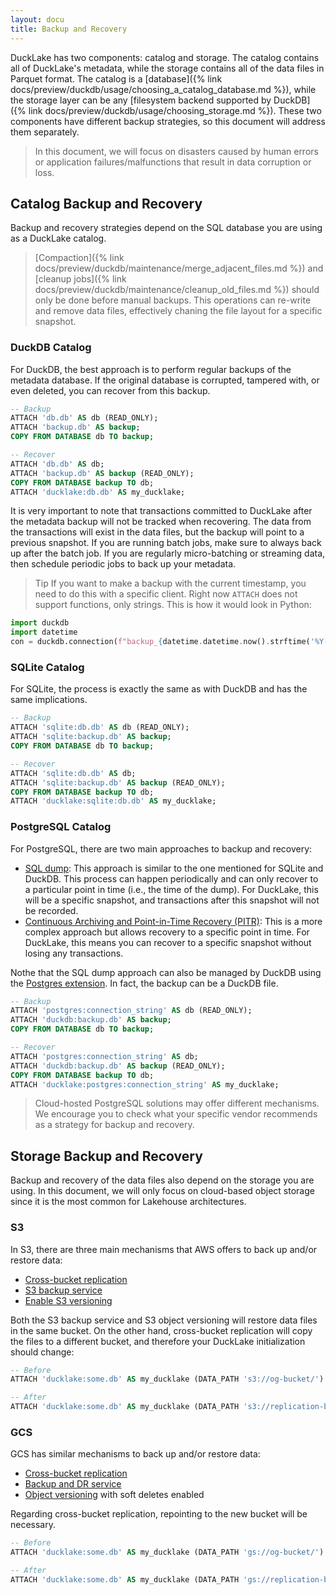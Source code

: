 ```yaml
---
layout: docu
title: Backup and Recovery
---
```

DuckLake has two components: catalog and storage. The catalog contains all of DuckLake's metadata, while the storage contains all of the data files in Parquet format. The catalog is a [database]({% link docs/preview/duckdb/usage/choosing_a_catalog_database.md %}), while the storage layer can be any [filesystem backend supported by DuckDB]({% link docs/preview/duckdb/usage/choosing_storage.md %}). These two components have different backup strategies, so this document will address them separately.

> In this document, we will focus on disasters caused by human errors or application failures/malfunctions that result in data corruption or loss.

## Catalog Backup and Recovery

Backup and recovery strategies depend on the SQL database you are using as a DuckLake catalog.

> [Compaction]({% link docs/preview/duckdb/maintenance/merge_adjacent_files.md %}) and [cleanup jobs]({% link docs/preview/duckdb/maintenance/cleanup_old_files.md %}) should only be done before manual backups. This operations can re-write and remove data files, effectively chaning the file layout for a specific snapshot.

### DuckDB Catalog

For DuckDB, the best approach is to perform regular backups of the metadata database. If the original database is corrupted, tampered with, or even deleted, you can recover from this backup.

```sql
-- Backup
ATTACH 'db.db' AS db (READ_ONLY);
ATTACH 'backup.db' AS backup;
COPY FROM DATABASE db TO backup;

-- Recover
ATTACH 'db.db' AS db;
ATTACH 'backup.db' AS backup (READ_ONLY);
COPY FROM DATABASE backup TO db;
ATTACH 'ducklake:db.db' AS my_ducklake;
```

It is very important to note that transactions committed to DuckLake after the metadata backup will not be tracked when recovering. The data from the transactions will exist in the data files, but the backup will point to a previous snapshot. If you are running batch jobs, make sure to always back up after the batch job. If you are regularly micro-batching or streaming data, then schedule periodic jobs to back up your metadata.

>Tip If you want to make a backup with the current timestamp, you need to do this with a specific client. Right now `ATTACH` does not support functions, only strings. This is how it would look in Python:
```python
import duckdb
import datetime
con = duckdb.connection(f"backup_{datetime.datetime.now().strftime('%Y-%m-%d__%I_%M_%S')}.db")
```

### SQLite Catalog

For SQLite, the process is exactly the same as with DuckDB and has the same implications.

```sql
-- Backup
ATTACH 'sqlite:db.db' AS db (READ_ONLY);
ATTACH 'sqlite:backup.db' AS backup;
COPY FROM DATABASE db TO backup;

-- Recover
ATTACH 'sqlite:db.db' AS db;
ATTACH 'sqlite:backup.db' AS backup (READ_ONLY);
COPY FROM DATABASE backup TO db;
ATTACH 'ducklake:sqlite:db.db' AS my_ducklake;
```

### PostgreSQL Catalog

For PostgreSQL, there are two main approaches to backup and recovery:

- [SQL dump](https://www.postgresql.org/docs/current/backup-dump.html): This approach is similar to the one mentioned for SQLite and DuckDB. This process can happen periodically and can only recover to a particular point in time (i.e., the time of the dump). For DuckLake, this will be a specific snapshot, and transactions after this snapshot will not be recorded.
- [Continuous Archiving and Point-in-Time Recovery (PITR)](https://www.postgresql.org/docs/current/continuous-archiving.html): This is a more complex approach but allows recovery to a specific point in time. For DuckLake, this means you can recover to a specific snapshot without losing any transactions.

Nothe that the SQL dump approach can also be managed by DuckDB using the [Postgres extension](https://duckdb.org/docs/stable/core_extensions/postgres). In fact, the backup can be a DuckDB file.

```sql
-- Backup
ATTACH 'postgres:connection_string' AS db (READ_ONLY);
ATTACH 'duckdb:backup.db' AS backup;
COPY FROM DATABASE db TO backup;

-- Recover
ATTACH 'postgres:connection_string' AS db;
ATTACH 'duckdb:backup.db' AS backup (READ_ONLY);
COPY FROM DATABASE backup TO db;
ATTACH 'ducklake:postgres:connection_string' AS my_ducklake;
```

> Cloud-hosted PostgreSQL solutions may offer different mechanisms. We encourage you to check what your specific vendor recommends as a strategy for backup and recovery.

## Storage Backup and Recovery

Backup and recovery of the data files also depend on the storage you are using. In this document, we will only focus on cloud-based object storage since it is the most common for Lakehouse architectures.

### S3

In S3, there are three main mechanisms that AWS offers to back up and/or restore data:

- [Cross-bucket replication](https://docs.aws.amazon.com/AmazonS3/latest/userguide/replication.html)
- [S3 backup service](https://docs.aws.amazon.com/aws-backup/latest/devguide/s3-backups.html)
- [Enable S3 versioning](https://docs.aws.amazon.com/AmazonS3/latest/userguide/Versioning.html)

Both the S3 backup service and S3 object versioning will restore data files in the same bucket. On the other hand, cross-bucket replication will copy the files to a different bucket, and therefore your DuckLake initialization should change:

```sql
-- Before
ATTACH 'ducklake:some.db' AS my_ducklake (DATA_PATH 's3://og-bucket/')

-- After
ATTACH 'ducklake:some.db' AS my_ducklake (DATA_PATH 's3://replication-bucket/')
```

### GCS

GCS has similar mechanisms to back up and/or restore data:

- [Cross-bucket replication](https://cloud.google.com/storage/docs/using-cross-bucket-replication)
- [Backup and DR service](https://cloud.google.com/backup-disaster-recovery/docs/concepts/backup-dr)
- [Object versioning](https://cloud.google.com/storage/docs/object-versioning) with soft deletes enabled

Regarding cross-bucket replication, repointing to the new bucket will be necessary.

```sql
-- Before
ATTACH 'ducklake:some.db' AS my_ducklake (DATA_PATH 'gs://og-bucket/')

-- After
ATTACH 'ducklake:some.db' AS my_ducklake (DATA_PATH 'gs://replication-bucket/')
```
